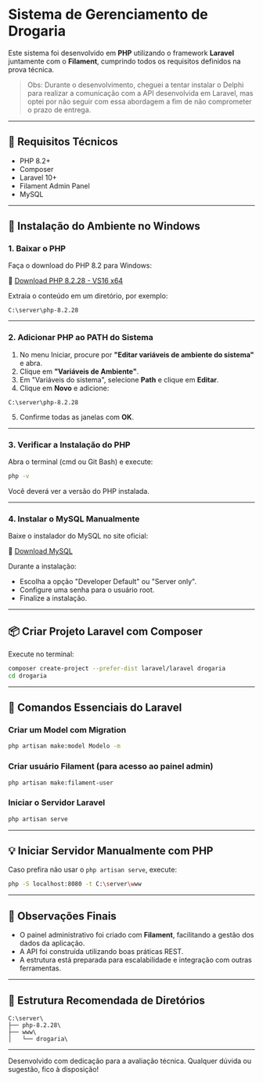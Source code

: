 
# Sistema de Gerenciamento de Drogaria

Este sistema foi desenvolvido em **PHP** utilizando o framework **Laravel** juntamente com o **Filament**, cumprindo todos os requisitos definidos na prova técnica.

> Obs: Durante o desenvolvimento, cheguei a tentar instalar o Delphi para realizar a comunicação com a API desenvolvida em Laravel, mas optei por não seguir com essa abordagem a fim de não comprometer o prazo de entrega.

---

## 🔧 Requisitos Técnicos

- PHP 8.2+
- Composer
- Laravel 10+
- Filament Admin Panel
- MySQL

---

## 🚀 Instalação do Ambiente no Windows

### 1. Baixar o PHP

Faça o download do PHP 8.2 para Windows:

🔗 [Download PHP 8.2.28 - VS16 x64](https://windows.php.net/downloads/releases/php-8.2.28-Win32-vs16-x64.zip)

Extraia o conteúdo em um diretório, por exemplo:

```
C:\server\php-8.2.28
```

---

### 2. Adicionar PHP ao PATH do Sistema

1. No menu Iniciar, procure por **"Editar variáveis de ambiente do sistema"** e abra.
2. Clique em **"Variáveis de Ambiente"**.
3. Em "Variáveis do sistema", selecione **Path** e clique em **Editar**.
4. Clique em **Novo** e adicione:

```
C:\server\php-8.2.28
```

5. Confirme todas as janelas com **OK**.

---

### 3. Verificar a Instalação do PHP

Abra o terminal (cmd ou Git Bash) e execute:

```bash
php -v
```

Você deverá ver a versão do PHP instalada.

---

### 4. Instalar o MySQL Manualmente

Baixe o instalador do MySQL no site oficial:

🔗 [Download MySQL](https://dev.mysql.com/downloads/installer/)

Durante a instalação:

- Escolha a opção "Developer Default" ou "Server only".
- Configure uma senha para o usuário root.
- Finalize a instalação.

---

## 📦 Criar Projeto Laravel com Composer

Execute no terminal:

```bash
composer create-project --prefer-dist laravel/laravel drogaria
cd drogaria
```

---

## 🧱 Comandos Essenciais do Laravel

### Criar um Model com Migration
```bash
php artisan make:model Modelo -m
```

### Criar usuário Filament (para acesso ao painel admin)
```bash
php artisan make:filament-user
```

### Iniciar o Servidor Laravel
```bash
php artisan serve
```

---

## 💡 Iniciar Servidor Manualmente com PHP

Caso prefira não usar o `php artisan serve`, execute:

```bash
php -S localhost:8080 -t C:\server\www
```

---

## 📘 Observações Finais

- O painel administrativo foi criado com **Filament**, facilitando a gestão dos dados da aplicação.
- A API foi construída utilizando boas práticas REST.
- A estrutura está preparada para escalabilidade e integração com outras ferramentas.

---

## 📂 Estrutura Recomendada de Diretórios

```
C:\server\
├── php-8.2.28\
├── www\
│   └── drogaria\
```

---

Desenvolvido com dedicação para a avaliação técnica. Qualquer dúvida ou sugestão, fico à disposição!
